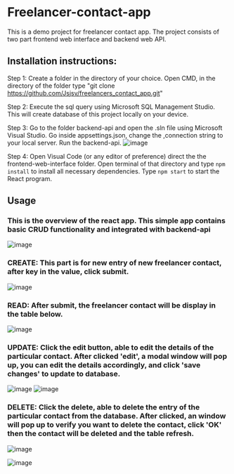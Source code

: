 # Freelancer-contact-app 
This is a demo project for freelancer contact app. The project consists of two part frontend web interface and backend web API. 
## Installation instructions:
Step 1: Create a folder in the directory of your choice. Open CMD, in the directory of the folder type "git clone https://github.com/Jsjsv/freelancers_contact_app.git"

Step 2: Execute the sql query using Microsoft SQL Management Studio. This will create database of this project locally on your device.

Step 3: Go to the folder backend-api and open the .sln file using Microsoft Visual Studio. Go inside appsettings.json, change the ,connection string to your local server. Run the backend-api. 
![image](https://github.com/Jsjsv/freelancer-contact-app/assets/141603371/79fc03f5-37fb-406d-bcf2-509732d2ef31)

Step 4: Open Visual Code (or any editor of preference) direct the the frontend-web-interface folder. Open terminal of that directory and type `npm install` to install all necessary dependencies. Type `npm start` to start the React program. 

## Usage
### This is the overview of the react app. This simple app contains basic CRUD functionality and integrated with backend-api
![image](https://github.com/Jsjsv/freelancer-contact-app/assets/141603371/5c4cb6fd-4074-44ed-a29c-a7493421ea32)

### CREATE: This part is for new entry of new freelancer contact, after key in the value, click submit. 
![image](https://github.com/Jsjsv/freelancer-contact-app/assets/141603371/2cb37975-4f60-4226-94fa-85baef77563e)

### READ: After submit, the freelancer contact will be display in the table below. 
![image](https://github.com/Jsjsv/freelancer-contact-app/assets/141603371/5052390b-b661-454a-a447-979afb525508)

### UPDATE: Click the edit button, able to edit the details of the particular contact. After clicked 'edit', a modal window will pop up, you can edit the details accordingly, and click 'save changes' to update to database. 
![image](https://github.com/Jsjsv/freelancer-contact-app/assets/141603371/2d4a83da-d598-410f-b7a6-8a6459d185a3)
![image](https://github.com/Jsjsv/freelancer-contact-app/assets/141603371/c833fd37-d05a-49bc-ab5a-9348cd37075c)

### DELETE: Click the delete, able to delete the entry of the particular contact from the database. After clicked, an window will pop up to verify you want to delete the contact, click 'OK' then the contact will be deleted and the table refresh. 
![image](https://github.com/Jsjsv/freelancer-contact-app/assets/141603371/8bd3a661-712b-477f-afb1-069d1c961474)

![image](https://github.com/Jsjsv/freelancer-contact-app/assets/141603371/560bc2d7-5fbf-48c0-9953-e253408efb1f)



